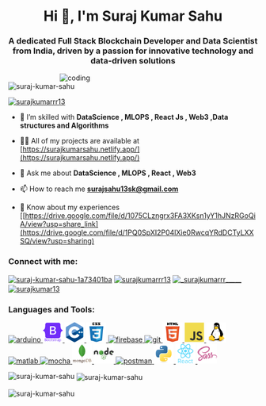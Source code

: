 <h1 align="center">Hi 👋, I'm Suraj Kumar Sahu</h1>
<h3 align="center">A dedicated Full Stack Blockchain Developer and Data Scientist from India, driven by a passion for innovative technology and data-driven solutions</h3>
<img align="right" alt="coding" width="400" src="https://media1.giphy.com/media/RbDKaczqWovIugyJmW/giphy.gif?cid=790b7611fd8d6103b348f3031a5d0dcc4bc7204c918328e2&rid=giphy.gif&ct=g">

<p align="left"> <img src="https://komarev.com/ghpvc/?username=suraj-kumar-sahu&label=Profile%20views&color=0e75b6&style=flat" alt="suraj-kumar-sahu" /> </p>

<p align="left"> <a href="https://twitter.com/surajkumarrr13" target="blank"><img src="https://img.shields.io/twitter/follow/surajkumarrr13?logo=twitter&style=for-the-badge" alt="surajkumarrr13" /></a> </p>

- 🌱 I’m skilled with **DataScience , MLOPS , React Js , Web3 ,Data structures and Algorithms**

- 👨‍💻 All of my projects are available at [https://surajkumarsahu.netlify.app/](https://surajkumarsahu.netlify.app/)

- 💬 Ask me about **DataScience , MLOPS , React , Web3**

- 📫 How to reach me **surajsahu13sk@gmail.com**

- 📄 Know about my experiences [[https://drive.google.com/file/d/1075CLzngrx3FA3XKsn1yY1hJNzRGoQiA/view?usp=share_link](https://drive.google.com/file/d/1PQ0SpXI2P04lXie0RwcqYRdDCTyLXXSQ/view?usp=sharing)

<h3 align="left">Connect with me:</h3>
<p align="left">
<a href="https://linkedin.com/in/suraj-kumar-sahu-1a73401ba" target="blank"><img align="center" src="https://raw.githubusercontent.com/rahuldkjain/github-profile-readme-generator/master/src/images/icons/Social/linked-in-alt.svg" alt="suraj-kumar-sahu-1a73401ba" height="30" width="40" /></a>
<a href="https://twitter.com/surajkumarrr13" target="blank"><img align="center" src="https://raw.githubusercontent.com/rahuldkjain/github-profile-readme-generator/master/src/images/icons/Social/twitter.svg" alt="surajkumarrr13" height="30" width="40" /></a>
<a href="https://instagram.com/_surajkumarrr_____" target="blank"><img align="center" src="https://raw.githubusercontent.com/rahuldkjain/github-profile-readme-generator/master/src/images/icons/Social/instagram.svg" alt="_surajkumarrr_____" height="30" width="40" /></a>
<a href="https://www.codechef.com/users/surajkumar13" target="blank"><img align="center" src="https://cdn.jsdelivr.net/npm/simple-icons@3.1.0/icons/codechef.svg" alt="surajkumar13" height="30" width="40" /></a>
</p>

<h3 align="left">Languages and Tools:</h3>
<p align="left"> <a href="https://www.arduino.cc/" target="_blank" rel="noreferrer"> <img src="https://cdn.worldvectorlogo.com/logos/arduino-1.svg" alt="arduino" width="40" height="40"/> </a> <a href="https://getbootstrap.com" target="_blank" rel="noreferrer"> <img src="https://raw.githubusercontent.com/devicons/devicon/master/icons/bootstrap/bootstrap-plain-wordmark.svg" alt="bootstrap" width="40" height="40"/> </a> <a href="https://www.w3schools.com/cpp/" target="_blank" rel="noreferrer"> <img src="https://raw.githubusercontent.com/devicons/devicon/master/icons/cplusplus/cplusplus-original.svg" alt="cplusplus" width="40" height="40"/> </a> <a href="https://www.w3schools.com/css/" target="_blank" rel="noreferrer"> <img src="https://raw.githubusercontent.com/devicons/devicon/master/icons/css3/css3-original-wordmark.svg" alt="css3" width="40" height="40"/> </a> <a href="https://firebase.google.com/" target="_blank" rel="noreferrer"> <img src="https://www.vectorlogo.zone/logos/firebase/firebase-icon.svg" alt="firebase" width="40" height="40"/> </a> <a href="https://git-scm.com/" target="_blank" rel="noreferrer"> <img src="https://www.vectorlogo.zone/logos/git-scm/git-scm-icon.svg" alt="git" width="40" height="40"/> </a> <a href="https://www.w3.org/html/" target="_blank" rel="noreferrer"> <img src="https://raw.githubusercontent.com/devicons/devicon/master/icons/html5/html5-original-wordmark.svg" alt="html5" width="40" height="40"/> </a> <a href="https://developer.mozilla.org/en-US/docs/Web/JavaScript" target="_blank" rel="noreferrer"> <img src="https://raw.githubusercontent.com/devicons/devicon/master/icons/javascript/javascript-original.svg" alt="javascript" width="40" height="40"/> </a> <a href="https://www.linux.org/" target="_blank" rel="noreferrer"> <img src="https://raw.githubusercontent.com/devicons/devicon/master/icons/linux/linux-original.svg" alt="linux" width="40" height="40"/> </a> <a href="https://www.mathworks.com/" target="_blank" rel="noreferrer"> <img src="https://upload.wikimedia.org/wikipedia/commons/2/21/Matlab_Logo.png" alt="matlab" width="40" height="40"/> </a> <a href="https://mochajs.org" target="_blank" rel="noreferrer"> <img src="https://www.vectorlogo.zone/logos/mochajs/mochajs-icon.svg" alt="mocha" width="40" height="40"/> </a> <a href="https://www.mongodb.com/" target="_blank" rel="noreferrer"> <img src="https://raw.githubusercontent.com/devicons/devicon/master/icons/mongodb/mongodb-original-wordmark.svg" alt="mongodb" width="40" height="40"/> </a> <a href="https://nodejs.org" target="_blank" rel="noreferrer"> <img src="https://raw.githubusercontent.com/devicons/devicon/master/icons/nodejs/nodejs-original-wordmark.svg" alt="nodejs" width="40" height="40"/> </a> <a href="https://postman.com" target="_blank" rel="noreferrer"> <img src="https://www.vectorlogo.zone/logos/getpostman/getpostman-icon.svg" alt="postman" width="40" height="40"/> </a> <a href="https://www.python.org" target="_blank" rel="noreferrer"> <img src="https://raw.githubusercontent.com/devicons/devicon/master/icons/python/python-original.svg" alt="python" width="40" height="40"/> </a> <a href="https://reactjs.org/" target="_blank" rel="noreferrer"> <img src="https://raw.githubusercontent.com/devicons/devicon/master/icons/react/react-original-wordmark.svg" alt="react" width="40" height="40"/> </a> <a href="https://sass-lang.com" target="_blank" rel="noreferrer"> <img src="https://raw.githubusercontent.com/devicons/devicon/master/icons/sass/sass-original.svg" alt="sass" width="40" height="40"/> </a> </p>

<p><img align="left" src="https://github-readme-stats.vercel.app/api/top-langs?username=suraj-kumar-sahu&show_icons=true&locale=en&layout=compact" alt="suraj-kumar-sahu" /></p>

<p>&nbsp;<img align="center" src="https://github-readme-stats.vercel.app/api?username=suraj-kumar-sahu&show_icons=true&locale=en" alt="suraj-kumar-sahu" /></p>

<p><img align="center" src="https://github-readme-streak-stats.herokuapp.com/?user=suraj-kumar-sahu&" alt="suraj-kumar-sahu" /></p>
